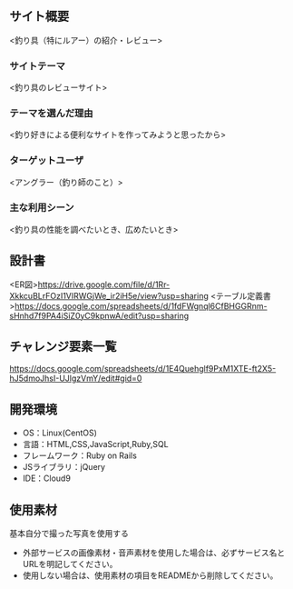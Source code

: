 # <Fishing>

## サイト概要
<釣り具（特にルアー）の紹介・レビュー>

### サイトテーマ
<釣り具のレビューサイト>

### テーマを選んだ理由
<釣り好きによる便利なサイトを作ってみようと思ったから>

### ターゲットユーザ
<アングラー（釣り師のこと）>

### 主な利用シーン
<釣り具の性能を調べたいとき、広めたいとき>

## 設計書
<ER図>https://drive.google.com/file/d/1Rr-XkkcuBLrFOzI1VIRWGjWe_ir2iH5e/view?usp=sharing
<テーブル定義書>https://docs.google.com/spreadsheets/d/1fdFWgnql6CfBHGGRnm-sHnhd7f9PA4iSiZ0yC9kpnwA/edit?usp=sharing



## チャレンジ要素一覧
<https://docs.google.com/spreadsheets/d/1E4Quehglf9PxM1XTE-ft2X5-hJ5dmoJhsI-UJlgzVmY/edit#gid=0>

## 開発環境
- OS：Linux(CentOS)
- 言語：HTML,CSS,JavaScript,Ruby,SQL
- フレームワーク：Ruby on Rails
- JSライブラリ：jQuery
- IDE：Cloud9

## 使用素材
基本自分で撮った写真を使用する


- 外部サービスの画像素材・音声素材を使用した場合は、必ずサービス名とURLを明記してください。
- 使用しない場合は、使用素材の項目をREADMEから削除してください。